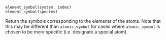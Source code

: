 ```
element_symbol(system, index)
element_symbol(species)
```

Return the symbols corresponding to the elements of the atoms. Note that this may be different than `atomic_symbol` for cases where `atomic_symbol` is chosen to be more specific (i.e. designate a special atom).
